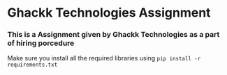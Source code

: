 # Ghackk Technologies Assignment
### This is a Assignment given by Ghackk Technologies as a part of hiring porcedure
Make sure you install all the required libraries using
```pip install -r requirements.txt```
